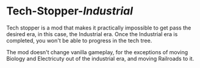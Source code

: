 # Tech-Stopper-_Industrial_

Tech stopper is a mod that makes it practically impossible to get pass the desired era, in this case, the Industrial era. Once the Industrial era is completed, you won't be able to progress in the tech tree.

The mod doesn't change vanilla gameplay, for the exceptions of moving Biology and Electricuty out of the industrial era, and moving Railroads to it.
